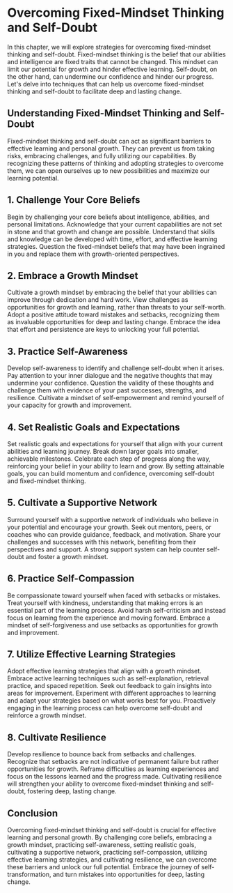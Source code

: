 # Overcoming Fixed-Mindset Thinking and Self-Doubt

In this chapter, we will explore strategies for overcoming fixed-mindset thinking and self-doubt. Fixed-mindset thinking is the belief that our abilities and intelligence are fixed traits that cannot be changed. This mindset can limit our potential for growth and hinder effective learning. Self-doubt, on the other hand, can undermine our confidence and hinder our progress. Let's delve into techniques that can help us overcome fixed-mindset thinking and self-doubt to facilitate deep and lasting change.

## Understanding Fixed-Mindset Thinking and Self-Doubt

Fixed-mindset thinking and self-doubt can act as significant barriers to effective learning and personal growth. They can prevent us from taking risks, embracing challenges, and fully utilizing our capabilities. By recognizing these patterns of thinking and adopting strategies to overcome them, we can open ourselves up to new possibilities and maximize our learning potential.

## 1\. Challenge Your Core Beliefs

Begin by challenging your core beliefs about intelligence, abilities, and personal limitations. Acknowledge that your current capabilities are not set in stone and that growth and change are possible. Understand that skills and knowledge can be developed with time, effort, and effective learning strategies. Question the fixed-mindset beliefs that may have been ingrained in you and replace them with growth-oriented perspectives.

## 2\. Embrace a Growth Mindset

Cultivate a growth mindset by embracing the belief that your abilities can improve through dedication and hard work. View challenges as opportunities for growth and learning, rather than threats to your self-worth. Adopt a positive attitude toward mistakes and setbacks, recognizing them as invaluable opportunities for deep and lasting change. Embrace the idea that effort and persistence are keys to unlocking your full potential.

## 3\. Practice Self-Awareness

Develop self-awareness to identify and challenge self-doubt when it arises. Pay attention to your inner dialogue and the negative thoughts that may undermine your confidence. Question the validity of these thoughts and challenge them with evidence of your past successes, strengths, and resilience. Cultivate a mindset of self-empowerment and remind yourself of your capacity for growth and improvement.

## 4\. Set Realistic Goals and Expectations

Set realistic goals and expectations for yourself that align with your current abilities and learning journey. Break down larger goals into smaller, achievable milestones. Celebrate each step of progress along the way, reinforcing your belief in your ability to learn and grow. By setting attainable goals, you can build momentum and confidence, overcoming self-doubt and fixed-mindset thinking.

## 5\. Cultivate a Supportive Network

Surround yourself with a supportive network of individuals who believe in your potential and encourage your growth. Seek out mentors, peers, or coaches who can provide guidance, feedback, and motivation. Share your challenges and successes with this network, benefiting from their perspectives and support. A strong support system can help counter self-doubt and foster a growth mindset.

## 6\. Practice Self-Compassion

Be compassionate toward yourself when faced with setbacks or mistakes. Treat yourself with kindness, understanding that making errors is an essential part of the learning process. Avoid harsh self-criticism and instead focus on learning from the experience and moving forward. Embrace a mindset of self-forgiveness and use setbacks as opportunities for growth and improvement.

## 7\. Utilize Effective Learning Strategies

Adopt effective learning strategies that align with a growth mindset. Embrace active learning techniques such as self-explanation, retrieval practice, and spaced repetition. Seek out feedback to gain insights into areas for improvement. Experiment with different approaches to learning and adapt your strategies based on what works best for you. Proactively engaging in the learning process can help overcome self-doubt and reinforce a growth mindset.

## 8\. Cultivate Resilience

Develop resilience to bounce back from setbacks and challenges. Recognize that setbacks are not indicative of permanent failure but rather opportunities for growth. Reframe difficulties as learning experiences and focus on the lessons learned and the progress made. Cultivating resilience will strengthen your ability to overcome fixed-mindset thinking and self-doubt, fostering deep, lasting change.

## Conclusion

Overcoming fixed-mindset thinking and self-doubt is crucial for effective learning and personal growth. By challenging core beliefs, embracing a growth mindset, practicing self-awareness, setting realistic goals, cultivating a supportive network, practicing self-compassion, utilizing effective learning strategies, and cultivating resilience, we can overcome these barriers and unlock our full potential. Embrace the journey of self-transformation, and turn mistakes into opportunities for deep, lasting change.
